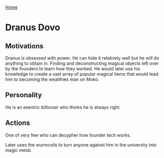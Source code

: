 [Home](../home.md)

# Dranus Dovo

## Motivations

Dranus is obsessed with power. He can hide it relatively well but he will do anything to obtain in. Finding and deconstructing magical objects left over by the founders to learn how they worked. He would later use his knowledge to create a vast array of popular magical items that would lead him to becoming the wealthies man on Moko. 

## Personality

He is an exentric billionair who thinks he is always right. 

## Actions

One of very few who can decypher how founder tech works. 

Later uses the wurmcoils to turn anyone against him in the university into magic metal. 
